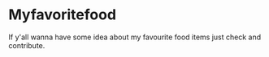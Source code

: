# Myfavoritefood
If y'all wanna have some idea about my favourite food items just check and contribute.
